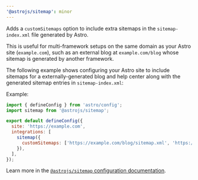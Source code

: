 ```yaml
---
'@astrojs/sitemap': minor
---
```


Adds a `customSitemaps` option to include extra sitemaps in the `sitemap-index.xml` file generated by Astro.

This is useful for multi-framework setups on the same domain as your Astro site (`example.com`), such as an external blog at `example.com/blog` whose sitemap is generated by another framework.

The following example shows configuring your Astro site to include sitemaps for a externally-generated blog and help center along with the generated sitemap entries in `sitemap-index.xml`:

Example:

```js
import { defineConfig } from 'astro/config';
import sitemap from '@astrojs/sitemap';

export default defineConfig({
  site: 'https://example.com',
  integrations: [
    sitemap({
      customSitemaps: ['https://example.com/blog/sitemap.xml', 'https://example.com/helpcenter/sitemap.xml'],
    }),
  ],
});
```

Learn more in the [`@astrojs/sitemap` configuration documentation](https://docs.astro.build/en/guides/integrations-guide/sitemap/#configuration).
